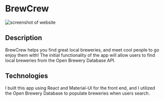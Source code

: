 # BrewCrew

![screenshot of website](./client/src/images/brewcrew-ss.png)

## Description

BrewCrew helps you find great local breweries, and meet cool people to go enjoy them with!
The initial functionality of the app will allow users to find local breweries from the Open Brewery Database API.

## Technologies

I built this app using React and Material-UI for the front end, and I utilized the Open Brewery Database to populate breweries when users search.
